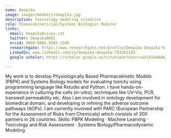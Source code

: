 ```yaml
---
name: Deepika
image: images/members/deepika.jpg
description: Toxicology modeling scientist
role: Phamacokinetician/Systems Biologist Modeler
links:
  email: deepika@iispv.cat
  twitter: Deepika0601
  orcid: 0000-0001-8345-1349
  researchgate: https://www.researchgate.net/profile/Deepika-Deepika-6
  LinkedIn: www.linkedin.com/in/deepika-deepika-753261103
  google scholar: https://scholar.google.es/citations?user=saX1XIwAAAAJ&hl=en
  
---
```

My work is to develop Physiologically Based Pharmacokinetic Models (PBPK) and Systems Biology models for evaluating toxicity using programming language like Rstudio and Python. I have hands-on-experience in culturing the cells (in-vitro), techniques like UV-Vis, PCR, transwell permeability etc. Also I am involved in ontology development for biomedical domain, and developing or refining the adverse outcome pathways (AOPs). I am currently involved with PARC (European Partnership for the Assessment of Risks from Chemicals) which consists of 200 partners in 28 countries.
Skills: PBPK Modeling · Machine Learning · Toxicology and Risk Assessment · Systems Biology/Pharmacodynamic Modeling

